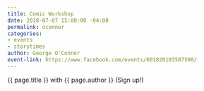 ```yaml
---
title: Comic Workshop
date: 2018-07-07 15:00:00 -04:00
permalink: oconnor
categories:
- events
- storytimes
author: George O'Connor
event-link: https://www.facebook.com/events/601820103507500/
---
```


{{ page.title }} with {{ page.author }} (Sign up!)

